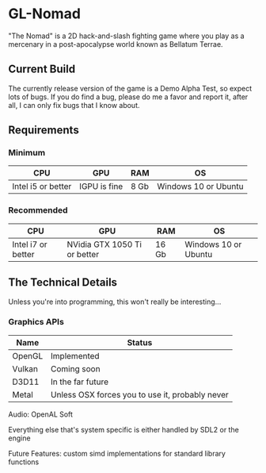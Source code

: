 # GL-Nomad
"The Nomad" is a 2D hack-and-slash fighting game where you play as a mercenary in a post-apocalypse world known as Bellatum Terrae.

## Current Build
The currently release version of the game is a Demo Alpha Test, so expect lots of bugs. If you do find a bug, please do me a favor and report it, after all, I can only fix bugs that I know about.

## Requirements
### Minimum
__CPU__ | __GPU__ | __RAM__ | __OS__
--------|---------|---------|-------
Intel i5 or better | IGPU is fine | 8 Gb | Windows 10 or Ubuntu

### Recommended
__CPU__ | __GPU__ | __RAM__ | __OS__
--------|---------|---------|-------
Intel i7 or better | NVidia GTX 1050 Ti or better | 16 Gb | Windows 10 or Ubuntu

## The Technical Details
Unless you're into programming, this won't really be interesting...

### Graphics APIs
__Name__ | __Status__
---------|------------
OpenGL   | Implemented
Vulkan   | Coming soon
D3D11    | In the far future
Metal    | Unless OSX forces you to use it, probably never

Audio: OpenAL Soft

Everything else that's system specific is either handled by SDL2 or the engine

Future Features: custom simd implementations for standard library functions
